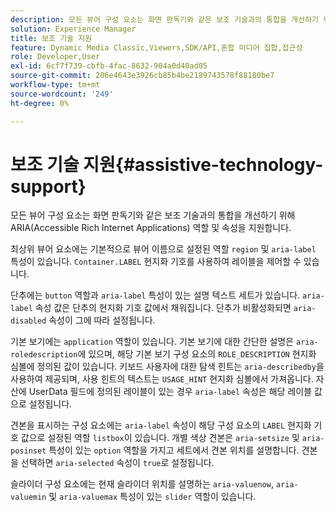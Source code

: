 ```yaml
---
description: 모든 뷰어 구성 요소는 화면 판독기와 같은 보조 기술과의 통합을 개선하기 위해 ARIA(Accessible Rich Internet Applications) 역할 및 속성을 지원합니다.
solution: Experience Manager
title: 보조 기술 지원
feature: Dynamic Media Classic,Viewers,SDK/API,혼합 미디어 집합,접근성
role: Developer,User
exl-id: 6cf7f739-cbfb-4fac-8632-904a0d40ad05
source-git-commit: 206e4643e3926cb85b4be2189743578f88180be7
workflow-type: tm+mt
source-wordcount: '249'
ht-degree: 0%

---
```


# 보조 기술 지원{#assistive-technology-support}

모든 뷰어 구성 요소는 화면 판독기와 같은 보조 기술과의 통합을 개선하기 위해 ARIA(Accessible Rich Internet Applications) 역할 및 속성을 지원합니다.

최상위 뷰어 요소에는 기본적으로 뷰어 이름으로 설정된 역할 `region` 및 `aria-label` 특성이 있습니다. `Container.LABEL` 현지화 기호를 사용하여 레이블을 제어할 수 있습니다.

단추에는 `button` 역할과 `aria-label` 특성이 있는 설명 텍스트 세트가 있습니다. `aria-label` 속성 값은 단추의 현지화 기호 값에서 채워집니다. 단추가 비활성화되면 `aria-disabled` 속성이 그에 따라 설정됩니다.

기본 보기에는 `application` 역할이 있습니다. 기본 보기에 대한 간단한 설명은 `aria-roledescription`에 있으며, 해당 기본 보기 구성 요소의 `ROLE_DESCRIPTION` 현지화 심볼에 정의된 값이 있습니다. 키보드 사용자에 대한 탐색 힌트는 `aria-describedby`을 사용하여 제공되며, 사용 힌트의 텍스트는 `USAGE_HINT` 현지화 심볼에서 가져옵니다. 자산에 UserData 필드에 정의된 레이블이 있는 경우 `aria-label` 속성은 해당 레이블 값으로 설정됩니다.

견본을 표시하는 구성 요소에는 `aria-label` 속성이 해당 구성 요소의 `LABEL` 현지화 기호 값으로 설정된 역할 `listbox`이 있습니다. 개별 색상 견본은 `aria-setsize` 및 `aria-posinset` 특성이 있는 `option` 역할을 가지고 세트에서 견본 위치를 설명합니다. 견본을 선택하면 `aria-selected` 속성이 `true`로 설정됩니다.

슬라이더 구성 요소에는 현재 슬라이더 위치를 설명하는 `aria-valuenow`, `aria-valuemin` 및 `aria-valuemax` 특성이 있는 `slider` 역할이 있습니다.
